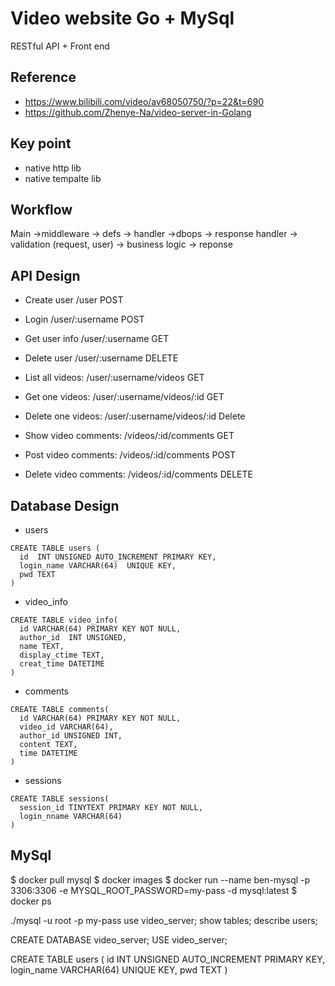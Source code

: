 # Video website Go + MySql
RESTful API + Front end
## Reference
- https://www.bilibili.com/video/av68050750/?p=22&t=690
- https://github.com/Zhenye-Na/video-server-in-Golang

## Key point
- native http lib
- native tempalte lib

## Workflow
 Main ->middleware -> defs -> handler ->dbops -> response
 handler -> validation (request, user) -> business logic -> reponse

## API Design
- Create user  /user  POST
- Login        /user/:username POST
- Get user info  /user/:username GET
- Delete user    /user/:username DELETE


- List all videos:   /user/:username/videos GET
- Get one videos:   /user/:username/videos/:id GET
- Delete one videos:   /user/:username/videos/:id Delete


- Show video comments:   /videos/:id/comments   GET
- Post video comments:   /videos/:id/comments   POST
- Delete video comments:   /videos/:id/comments   DELETE

## Database Design
- users
```
CREATE TABLE users (
  id  INT UNSIGNED AUTO_INCREMENT PRIMARY KEY,
  login_name VARCHAR(64)  UNIQUE KEY,
  pwd TEXT
)
```
- video_info
```
CREATE TABLE video_info(
  id VARCHAR(64) PRIMARY KEY NOT NULL,
  author_id  INT UNSIGNED,
  name TEXT,
  display_ctime TEXT,
  creat_time DATETIME
)
```
- comments
```
CREATE TABLE comments(
  id VARCHAR(64) PRIMARY KEY NOT NULL,
  video_id VARCHAR(64),
  author_id UNSIGNED INT,
  content TEXT,
  time DATETIME
)
```
- sessions
```
CREATE TABLE sessions(
  session_id TINYTEXT PRIMARY KEY NOT NULL,
  login_nname VARCHAR(64)
)
```

## MySql
$ docker pull mysql
$ docker images
$ docker run --name ben-mysql -p 3306:3306 -e MYSQL_ROOT_PASSWORD=my-pass -d mysql:latest
$ docker ps

./mysql -u root -p my-pass
use video_server;
show tables;
describe users;
 
CREATE DATABASE video_server;
USE video_server;

CREATE TABLE users (
  id  INT UNSIGNED AUTO_INCREMENT PRIMARY KEY,
  login_name VARCHAR(64)  UNIQUE KEY,
  pwd TEXT
)


